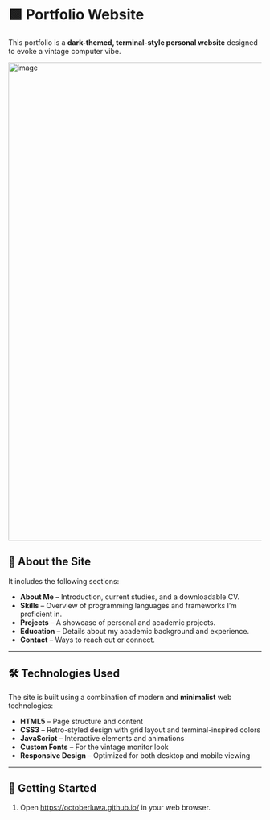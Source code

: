 # 🟩 Portfolio Website 

This portfolio is a **dark-themed, terminal-style personal website** designed to evoke a vintage computer vibe.

<img width="1919" height="950" alt="image" src="https://github.com/user-attachments/assets/c29af61f-0c93-438d-9547-6110903816dd" />

## 🧩 About the Site

It includes the following sections:

- **About Me** – Introduction, current studies, and a downloadable CV.
- **Skills** – Overview of programming languages and frameworks I’m proficient in.
- **Projects** – A showcase of personal and academic projects.
- **Education** – Details about my academic background and experience.
- **Contact** – Ways to reach out or connect.

---

## 🛠️ Technologies Used

The site is built using a combination of modern and **minimalist** web technologies:

- **HTML5** – Page structure and content
- **CSS3** – Retro-styled design with grid layout and terminal-inspired colors
- **JavaScript** – Interactive elements and animations
- **Custom Fonts** – For the vintage monitor look
- **Responsive Design** – Optimized for both desktop and mobile viewing

---

## 🚀 Getting Started

1. Open https://octoberluwa.github.io/ in your web browser.
